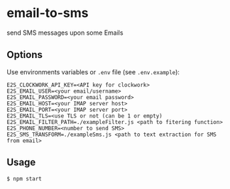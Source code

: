 # email-to-sms
send SMS messages upon some Emails

## Options

Use environments variables or `.env` file (see `.env.example`):

```
E2S_CLOCKWORK_API_KEY=<API key for clockwork>
E2S_EMAIL_USER=<your email/username>
E2S_EMAIL_PASSWORD=<your email password>
E2S_EMAIL_HOST=<your IMAP server host>
E2S_EMAIL_PORT=<your IMAP server port>
E2S_EMAIL_TLS=<use TLS or not (can be 1 or empty)
E2S_EMAIL_FILTER_PATH=./exampleFilter.js <path to fitering function>
E2S_PHONE_NUMBER=<number to send SMS>
E2S_SMS_TRANSFORM=./exampleSms.js <path to text extraction for SMS from email>
```

## Usage

```bash
$ npm start
```
